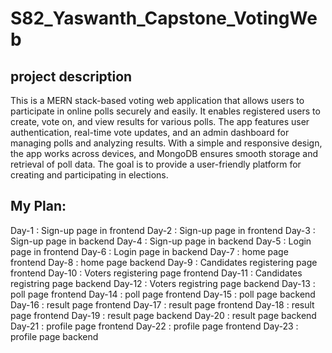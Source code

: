 # S82_Yaswanth_Capstone_VotingWeb

## project description
   This is a MERN stack-based voting web application that allows users to participate in online polls securely and easily. It enables registered users to create, vote on, and view results for various polls. The app features user authentication, real-time vote updates, and an admin dashboard for managing polls and analyzing results. With a simple and responsive design, the app works across devices, and MongoDB ensures smooth storage and retrieval of poll data. The goal is to provide a user-friendly platform for creating and participating in elections.

   ## My Plan:
   Day-1 : Sign-up page in frontend
   Day-2 : Sign-up page in frontend
   Day-3 : Sign-up page in backend
   Day-4 : Sign-up page in backend
   Day-5 : Login page in frontend
   Day-6 : Login page in backend
   Day-7 : home page frontend
   Day-8 : home page backend
   Day-9 : Candidates registering page frontend
   Day-10 : Voters registering page frontend
   Day-11 : Candidates registring page backend
   Day-12 : Voters registring page backend
   Day-13 : poll page frontend
   Day-14 : poll page frontend
   Day-15 : poll page backend
   Day-16 : result page frontend
   Day-17 : result page frontend
   Day-18 : result page frontend
   Day-19 : result page backend
   Day-20 : result page backend
   Day-21 : profile page frontend
   Day-22 : profile page frontend
   Day-23 : profile page backend
   